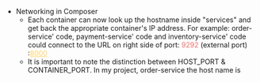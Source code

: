 - Networking in Composer
  - Each container can now look up the hostname inside "services" and get back the
  appropriate container's IP address. For example: order-service' code, 
  payment-service' code and inventory-service' code could connect to the URL on
  right side of port: 
  <span style="color:#EF6D6D">9292</span> (external port) :<u style="color:#FFD365">8000</u>
  - It is important to note the distinction between <span>HOST_PORT</span> & <span>CONTAINER_PORT<span>.
  In my project, order-service the host name is 